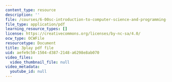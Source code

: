 ```yaml
---
content_type: resource
description: ''
file: /courses/6-00sc-introduction-to-computer-science-and-programming-spring-2011/aefe9c501504d3872148a6298e8ab070_hmtXhZTfAes.pdf
file_type: application/pdf
learning_resource_types: []
license: https://creativecommons.org/licenses/by-nc-sa/4.0/
ocw_type: OCWFile
resourcetype: Document
title: 3play pdf file
uid: aefe9c50-1504-d387-2148-a6298e8ab070
video_files:
  video_thumbnail_file: null
video_metadata:
  youtube_id: null
---
```

